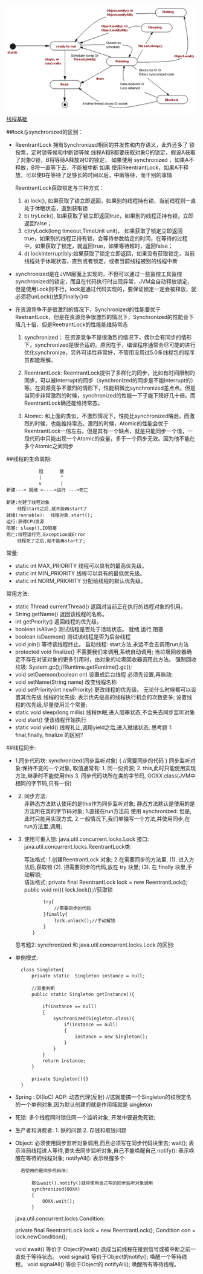 ![线程流程图](https://raw.githubusercontent.com/tsinghualiji/java/master/images/thread-life-cycle-in-java-flowchart.gif)
[线程基础](http://www.cnblogs.com/rollenholt/archive/2011/08/28/2156357.html)

##lock与synchronized的区别：

- ReentrantLock 拥有Synchronized相同的并发性和内存语义，此外还多了 锁投票，定时锁等候和中断锁等候
     线程A和B都要获取对象O的锁定，假设A获取了对象O锁，B将等待A释放对O的锁定，
     如果使用 synchronized ，如果A不释放，B将一直等下去，不能被中断
     如果 使用ReentrantLock，如果A不释放，可以使B在等待了足够长的时间以后，中断等待，而干别的事情
 
    ReentrantLock获取锁定与三种方式：
    1. a)  lock(), 如果获取了锁立即返回，如果别的线程持有锁，当前线程则一直处于休眠状态，直到获取锁
    2. b) tryLock(), 如果获取了锁立即返回true，如果别的线程正持有锁，立即返回false；
    3. c)tryLock(long timeout,TimeUnit unit)，   如果获取了锁定立即返回true，如果别的线程正持有锁，会等待参数给定的时间，在等待的过程中，如果获取了锁定，就返回true，如果等待超时，返回false；
    4. d) lockInterruptibly:如果获取了锁定立即返回，如果没有获取锁定，当前线程处于休眠状态，直到或者锁定，或者当前线程被别的线程中断
 
- synchronized是在JVM层面上实现的，不但可以通过一些监控工具监控synchronized的锁定，而且在代码执行时出现异常，JVM会自动释放锁定，但是使用Lock则不行，lock是通过代码实现的，要保证锁定一定会被释放，就必须将unLock()放到finally{}中
 
- 在资源竞争不是很激烈的情况下，Synchronized的性能要优于ReetrantLock，但是在资源竞争很激烈的情况下，Synchronized的性能会下降几十倍，但是ReetrantLock的性能能维持常态

	1. synchronized： 
在资源竞争不是很激烈的情况下，偶尔会有同步的情形下，synchronized是很合适的。原因在于，编译程序通常会尽可能的进行优化synchronize，另外可读性非常好，不管用没用过5.0多线程包的程序员都能理解。 

	2. ReentrantLock: 
ReentrantLock提供了多样化的同步，比如有时间限制的同步，可以被Interrupt的同步（synchronized的同步是不能Interrupt的）等。在资源竞争不激烈的情形下，性能稍微比synchronized差点点。但是当同步非常激烈的时候，synchronized的性能一下子能下降好几十倍。而ReentrantLock确还能维持常态。 

	3. Atomic: 
和上面的类似，不激烈情况下，性能比synchronized略逊，而激烈的时候，也能维持常态。激烈的时候，Atomic的性能会优于ReentrantLock一倍左右。但是其有一个缺点，就是只能同步一个值，一段代码中只能出现一个Atomic的变量，多于一个同步无效。因为他不能在多个Atomic之间同步

##线程的生命周期:

				阻      塞
				|		^
				v		|
	新建---> 就绪 <---->运行 --->死亡

	新建:创建了线程对象
		线程start之后,就不能再start了
	就绪(runnable):  线程对象.start();
	运行:获得CPU资源
	阻塞: sleep(),IO阻塞
	死亡:线程运行完,Exception或Error
		线程死了之后,就不能再start了;

常量:
- static int MAX_PRIORITY  线程可以具有的最高优先级。 
- static int MIN_PRIORITY  线程可以具有的最低优先级。 
- static int NORM_PRIORITY 分配给线程的默认优先级。 

常用方法:
- static Thread currentThread()
		返回对当前正在执行的线程对象的引用。 
- String getName() 
		返回该线程的名称。 
- int getPriority() 
		返回线程的优先级。 
- boolean isAlive() 
		测试线程是否处于活动状态。
		就绪,运行,阻塞
- boolean isDaemon() 测试该线程是否为后台线程
- void join() 等待该线程终止。 
		启动线程: start方法,永远不会去调用run方法
- protected  void finalize() 不需要我们来调用,系统自动调用;
        当垃圾回收器确定不存在对该对象的更多引用时，由对象的垃圾回收器调用此方法。 
		强制回收垃圾:  System.gc();//Runtime.getRuntime().gc();
- void setDaemon(boolean on) 设置成后台线程
		必须先设置,再启动;
- void setName(String name) 
		改变线程名称 
- void setPriority(int newPriority)
		更改线程的优先级。 
		无论什么时候都可以设置其优先级
		线程的优先级: 表示优先级高的线程执行机会的次数更多;
		设置线程的优先级,尽量使用三个常量;
- static void sleep(long millis) 
		线程休眠,进入阻塞状态,不会失去同步监听对象
- void start() 
		使该线程开始执行 
- static void yield()  线程礼让,调用yield之后,进入就绪状态,
		思考题 1:  final,finally, finalize 的区别?
	
##线程同步:
- 1.同步代码块:
	synchronized(同步监听对象)
	{
		//需要同步的代码
	}
	同步监听对象:保持不变的一个对象,
		取值通常有:
				1. 同一份资源;
				2. this,此时只能使用实现方法,继承时不能使用this
				3. 同步代码块所在类的字节码,  OOXX.class(JVM中相同的字节码,只有一份)
		
- 2. 同步方法:  
		非静态方法默认使用的是this作为同步监听对象;
		静态方法默认是使用的是方法所在类的字节码对象;
			1.直接在run方法前 使用 synchronized:
					但是,此时只能用实现方式,
			2.一般情况下,我们单独写一个方法,并使用同步,在run方法里,调用;

- 3. 使用可重入锁:
			java.util.concurrent.locks.Lock 接口:
			java.util.concurrent.locks.ReentrantLock类:
			
		写法格式:
			1.创建ReentrantLock 对象;
			2.在需要同步的方法里,
				(1). 进入方法后,获取锁
				(2). 把需要同步的代码,放在 try 块里;
				(3). 在 finally 块里,手动解锁;		
			语法格式:
			private final ReentrantLock lock  = new ReentrantLock();
			public void m(){
				lock.lock();//获取锁
				
				try{
					//需要同步的代码
				}finally{
					lock.unlock();//手动解锁
				}
			}
				
	思考题2:  synchronized 和  java.util.concurrent.locks.Lock 的区别:
	
- 单例模式:
		
		class Singleton{
			private static  Singleton instance = null;
			
			//双重判断
			public static Singleton getInstance(){
				
				if(instance == null)
				{	
					synchronized(Singleton.class){
						if(instance == null)
						{	
							instance = new Singleton();
						}
					}
				}
				return instance;
			}
			
			private Singleton(){}
		}
	
- Spring : 
		DI(IoC)
		AOP: 动态代理(反射)
		<bean id="ooxx" class="Singleton的权限定名" scope="singleton"/>
		//这就能搞一个Singleton的权限定名的一个单例对象,因为<bean/>默认创建的就是作用域就是 singleton
		
- 死锁:
		多个线程同时锁住同一个监听对象,
		开发中要避免死锁;
	
- 生产者和消费者:
		1.  妖的问题
		2.	存钱和取钱问题

- Object:
		必须使用同步监听对象调用,而且必须写在同步代码块里去;
		wait();  表示当前线程进人等待,要失去同步监听对象,自己不能唤醒自己
		notify():	表示唤醒在等待的线程对象;
		notifyAll(): 表示唤醒多个
		
		若使用的是同步代码块:
		
			那么wait().notify()就得使用自己写的同步监听对象调用
			synchronized(OOXX)
			{
				OOXX.wait();
			}
		
	java.util.concurrent.locks.Condition:
	
	private final ReentrantLock lock = new ReentrantLock();
		Condition con = lock.newCondition();

 	void await()   等价于 Object的wait()
          造成当前线程在接到信号或被中断之前一直处于等待状态。 
 	void signal()  等价于Object的notify();
          唤醒一个等待线程。 
 	void signalAll() 	等价于Object的 notifyAll();
          唤醒所有等待线程。 



		



